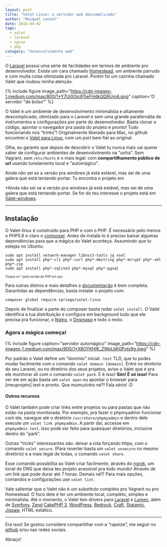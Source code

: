 ```yaml
---
layout: post
title: "Valet Linux: o servidor web descomplicado"
author: "Maiquel Leonel"
date: 2018-04-02
tags:
  - valet
  - laravel
  - nginx
  - php
category: "desenvolvimento web"
---
```


O [Laravel](https://laravel.com/) possui uma série de facilidades em termos de ambiente pro desenvolvedor. Existe um cara chamado [Homestead](https://laravel.com/docs/5.6/homestead), um ambiente parrudo e com muita coisa otimizada pro Laravel. Porém foi um carinha chamado Valet que roubou minha atenção.

{% include figure image_path="https://cdn-images-1.medium.com/max/800/1*Y7Uj0OjcIP5eFHdkQQRUmA.png" caption='O servidor "de bolso"' %}

O Valet é um ambiente de desenvolvimento minimalista e altamente descomplicado, otimizado para o Laravel e sem uma grande parafernália de instrumentos e configurações por parte do desenvolvedor. Basta clonar o código, apontar o navegador pra pasta do projeto e pronto! Tudo funcionando nos “trinks”! Originalmente liberado para Mac, no github encontrei o [Valet para Linux](https://laravel.com/docs/5.6/valet), com um port bem fiel ao original.

Olha, eu garanto que depois de descobrir o Valet tu nunca mais vai querer saber de configurar ambientes de desenvolvimento na "unha". Sem Vagrant, sem `/etc/hosts` e o mais legal: com **compartilhamento público de url**  usando tunelamento local e "automágico".

Ainda não sei se a versão pra windows já está estável, mas sei de uma galera que
está tentando portar. Tu encontra o projeto em

\*Ainda não sei se a versão pra windows já está estável, mas sei de uma galera que está tentando portar. Se for do teu interesse o projeto está em [Valet-windows](https://github.com/cretueusebiu/valet-windows).

---

## Instalação

O Valet-linux é construído para PHP e com o PHP. É necessário pelo menos o PHP5.6 e claro o [composer](http://getcomposer.org). Antes de instalá-lo é preciso baixar algumas dependências para que a mágica do Valet aconteça. Assumindo que tu estejas no Ubuntu:

```
sudo apt install network-manager libnss3-tools jq xsel
sudo apt install php*-cli php*-curl php*-mbstring php*-mcrypt php*-xml php*-zip
sudo apt install php*-sqlite3 php*-mysql php*-pgsql
```
<sup><sup>_Troque os * pela versão do PHP em uso._</sup></sup>

Para outras distros e mais detalhes a [documentação](https://cpriego.github.io/valet-linux/requirements) é bem completa.
Garantidas as dependências, basta instalar o projeto com:

`composer global require cpriego/valet-linux`

Depois de finalizar a parte do composer basta rodar `valet install`.
O Valet identifica a tua distribuição e configura em background tudo que ele
precisa pra funcionar, o [Nginx](https://nginx.org/en/), o [Dnsmasq](https://en.wikipedia.org/wiki/Dnsmasq) e todo o resto.

### Agora a mágica começa!

{% include figure caption="servidor automágico" image_path="https://cdn-images-1.medium.com/max/800/1*X8OYKHlK_ZWpLbK0Pxts9g.jpeg" %}

Por padrão o Valet define um "dominio" inicial `.test` TLD, que tu podes mudar facilmente com o comando `valet domain [domain]`. Entre no diretório do seu Laravel, ou no diretório dos seus projetos, avise o Valet que é pra ele monitorar ali com o comando `valet park`. E é isso! **Sim! É só isso!**
Para ver ele em ação basta um `valet open` ou apontar o browser para [meuprojeto].test e pronto.
Que mumuzinho né?! Fala sério! :D

#### Outros recursos

O Valet também pode criar links entre projetos ou para pastas que não estão na pasta monitorada.
Por exemplo, pra fazer o phpmyadmin funcionar com ele, navegue até o diretório `/usr/share/phpmyadmin`
e dentro dele execute um `valet link phpmyadmin`. A partir daí, accesse em `phpmyadmin.test`. Isso
pode ser feito para quaisquer diretórios, inclusive dentro do "park".

Outras "tricks" interessantes são: deixar a rota forçando https, com o comando `valet secure`. (Para reverter basta um
`valet unsecure` no mesmo diretório) e a mais legal de todas, o comando `valet share`.

Esse comando possibilita ao Valet criar facilmente, através do [ngrok](http://ngrok.io), um túnel de DNS
que deixa teu projeto acessível pra todo mundo! Através de um link que pode durar até 7 horas. Demais né?! Para mais opções, comandos e configurações use `valet list`.

Vale salientar que o Valet não é um substituto completo pro Vagrant ou pro
Homestead. O foco dele é ter um ambiente local, completo, simples e minimalista.
Até o momento, o Valet tem drivers para [Laravel](https://laravel.com) e [Lumen](https://lumen.laravel.com/), além de [Symfony](https://symfony.com/), [Zend](https://framework.zend.com/)
[CakePHP 3](https://cakephp.org/), [WordPress](https://wordpress.org/), [Bedrock](https://roots.io/bedrock/), [Craft](https://craftcms.com/), [Statamic](https://statamic.com/), [Jigsaw](http://jigsaw.tighten.co/), HTML estático.

---

Era isso! Se gostou considere compartilhar com a “rapeize”, me seguir no [github](http://github.com/maiquelleonel)
e/ou nas redes sociais.

Abraço!
